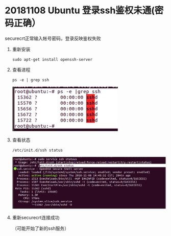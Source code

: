 # 20181108 Ubuntu 登录ssh鉴权未通(密码正确）

securecrt正常输入帐号密码，登录反映鉴权失败

1. 重新安装 

   ```
   sudo apt-get install openssh-server
   
   ```

2. 查看进程

   ```
   ps -e | grep ssh
   ```

   ![](img\QQ截图20181108151201.png)

3. 查看状态

   ```
   /etc/init.d/ssh status
   ```

   ![](img\QQ截图20181108151526.png)

4. 重新securecrt连接成功

   （可能开始了新的ssh服务）